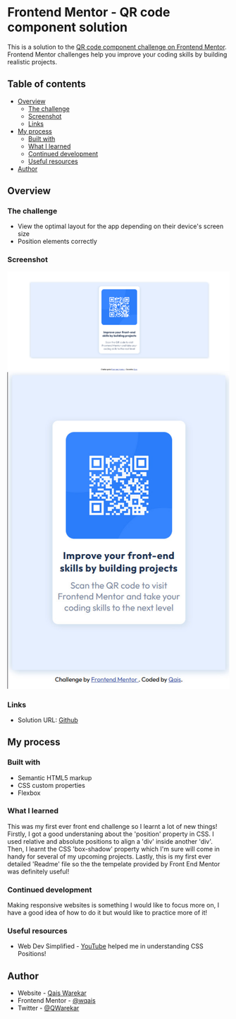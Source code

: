 # Frontend Mentor - QR code component solution

This is a solution to the [QR code component challenge on Frontend Mentor](https://www.frontendmentor.io/challenges/qr-code-component-iux_sIO_H). Frontend Mentor challenges help you improve your coding skills by building realistic projects.

## Table of contents

- [Overview](#overview)
  - [The challenge](#the-challenge)
  - [Screenshot](#screenshot)
  - [Links](#links)
- [My process](#my-process)
  - [Built with](#built-with)
  - [What I learned](#what-i-learned)
  - [Continued development](#continued-development)
  - [Useful resources](#useful-resources)
- [Author](#author)

## Overview

### The challenge

- View the optimal layout for the app depending on their device's screen size
- Position elements correctly

### Screenshot

![Desktop Preview](design/desktop-preview.png)
![Mobile Preview](design/mobile-preview.jpeg)

### Links

- Solution URL: [Github](https://github.com/wqais/Front-End-Mentor/tree/main/01-%20QR%20Code)

## My process

### Built with

- Semantic HTML5 markup
- CSS custom properties
- Flexbox

### What I learned

This was my first ever front end challenge so I learnt a lot of new things!
Firstly, I got a good understaning about the 'position' property in CSS. I used relative and absolute positions to align a 'div' inside another 'div'.
Then, I learnt the CSS 'box-shadow' property which I'm sure will come in handy for several of my upcoming projects.
Lastly, this is my first ever detailed 'Readme' file so the the tempelate provided by Front End Mentor was definitely useful!

### Continued development

Making responsive websites is something I would like to focus more on, I have a good idea of how to do it but would like to practice more of it!

### Useful resources

- Web Dev Simplified - [YouTube](https://wqaisportfolio.netlify.app) helped me in understanding CSS Positions!

## Author

- Website - [Qais Warekar](https://wqaisportfolio.netlify.app)
- Frontend Mentor - [@wqais](https://www.frontendmentor.io/profile/yourusername)
- Twitter - [@QWarekar](https://mobile.twitter.com/QWarekar)
